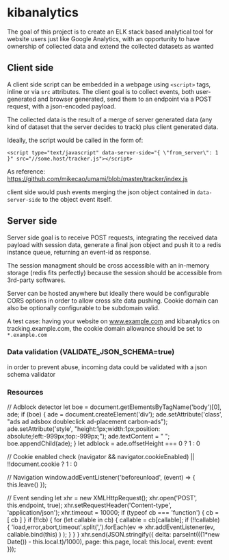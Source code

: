 # kibanalytics

The goal of this project is to create an ELK stack based analytical tool for website users just like Google Analytics,
with an opportunity to have ownership of collected data and extend the collected datasets as wanted



## Client side

A client side script can be embedded in a webpage using `<script>` tags, inline or via `src` attributes.
The client goal is to collect events, both user-generated and browser generated, send them to an endpoint via a POST request, with a json-encoded payload.

The collected data is the result of a merge of server generated data (any kind of dataset that the server decides to track) plus client generated data.

Ideally, the script would be called in the form of:

`<script type="text/javascript" data-server-side="{ \"from_server\": 1 }" src="//some.host/tracker.js"></script>`

As reference: https://github.com/mikecao/umami/blob/master/tracker/index.js


client side would push events merging the json object contained in `data-server-side` to the object event itself.


## Server side

Server side goal is to receive POST requests, integrating the received data payload with session data, generate a final json object and push it to a redis instance queue, returning an event-id as response.


The session managment should be cross accessible with an in-memory storage (redis fits perfectly) because the session should be accessible from 3rd-party softwares.


Server can be hosted anywhere but ideally there would be configurable CORS options in order to allow cross site data pushing.
Cookie domain can also be optionally configurable to be subdomain valid.

A test case:
having your website on www.example.com and kibanalytics on tracking.example.com, the cookie domain allowance should be set to `*.example.com`

### Data validation (VALIDATE_JSON_SCHEMA=true)
in order to prevent abuse, incoming data could be validated with a json schema validator



### Resources
// Adblock detector
let boe = document.getElementsByTagName('body')[0], ade;
if (boe) {
    ade = document.createElement('div');
    ade.setAttribute('class', "ads ad adsbox doubleclick ad-placement carbon-ads");
    ade.setAttribute('style', "height:1px;width:1px;position: absolute;left:-999px;top:-999px;");
    ade.textContent = "&nbsp;";
    boe.appendChild(ade);
}
let adblock = ade.offsetHeight === 0 ? 1 : 0

// Cookie enabled check
(navigator && navigator.cookieEnabled) || !!document.cookie ? 1 : 0


// Navigation
window.addEventListener('beforeunload', (event) => {
    this.leave()
});


// Event sending
let xhr = new XMLHttpRequest();
xhr.open('POST', this.endpoint, true);
xhr.setRequestHeader('Content-type', 'application/json');
xhr.timeout = 10000;
if (typeof cb === 'function') {
    cb = [ cb ]
}
if (!!cb) {
    for (let callable in cb) {
        callable = cb[callable];
        if (!!callable) {
            'load,error,abort,timeout'.split(',').forEach(ev =>  xhr.addEventListener(ev, callable.bind(this) ) );
        }
    }
}
xhr.send(JSON.stringify({
    delta: parseInt(((1*new Date()) - this.local.t)/1000),
    page: this.page,
    local: this.local,
    event: event
}));
